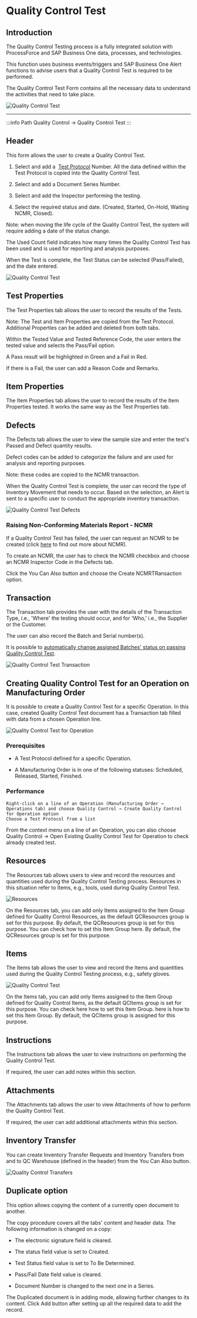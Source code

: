 # Quality Control Test

## Introduction

The Quality Control Testing process is a fully integrated solution with ProcessForce and SAP Business One data, processes, and technologies. 

This function uses business events/triggers and SAP Business One Alert functions to advise users that a Quality Control Test is required to be performed.

The Quality Control Test Form contains all the necessary data to understand the activities that need to take place.

![Quality Control Test](./media/quality-control-diagram.png)

---

:::info Path
Quality Control → Quality Control Test
:::

## Header

This form allows the user to create a Quality Control Test.

1. Select and add a  [Test Protocol](./../test-protocols/test-protocol-for-operation.md) Number. All the data defined within the Test Protocol is copied into the Quality Control Test.

2. Select and add a Document Series Number.

3. Select and add the Inspector performing the testing.

4. Select the required status and date. (Created, Started, On-Hold, Waiting NCMR, Closed).

Note: when moving the life cycle of the Quality Control Test, the system will require adding a date of the status change.

The Used Count field indicates how many times the Quality Control Test has been used and is used for reporting and analysis purposes.

When the Test is complete, the Test Status can be selected (Pass/Failed), and the date entered.

![Quality Control Test](./media/quality-control-test-2.png)

## Test Properties

The Test Properties tab allows the user to record the results of the Tests.

Note: The Test and Item Properties are copied from the Test Protocol. Additional Properties can be added and deleted from both tabs.

Within the Tested Value and Tested Reference Code, the user enters the tested value and selects the Pass/Fail option.

A Pass result will be highlighted in Green and a Fail in Red.

If there is a Fail, the user can add a Reason Code and Remarks.

## Item Properties

The Item Properties tab allows the user to record the results of the Item Properties tested. It works the same way as the Test Properties tab.

## Defects

The Defects tab allows the user to view the sample size and enter the test's Passed and Defect quantity results.

Defect codes can be added to categorize the failure and are used for analysis and reporting purposes. 

Note: these codes are copied to the NCMR transaction.

When the Quality Control Test is complete, the user can record the type of Inventory Movement that needs to occur. Based on the selection, an Alert is sent to a specific user to conduct the appropriate inventory transaction.

![Quality Control Test Defects](./media/quality-control-test-defects.png)

### Raising Non-Conforming Materials Report - NCMR

If a Quality Control Test has failed, the user can request an NCMR to be created (click [here](./../ncmr-non-conforming-materials-report.md) to find out more about NCMR).

To create an NCMR, the user has to check the NCMR checkbox and choose an NCMR Inspector Code in the Defects tab.

Click the You Can Also button and choose the Create NCMRTRansaction option.

## Transaction

The Transaction tab provides the user with the details of the Transaction Type, i.e., 'Where' the testing should occur, and for 'Who,' i.e., the Supplier or the Customer.

The user can also record the Batch and Serial number(s).

It is possible to  [automatically change assigned Batches' status on passing Quality Control Test](./../../../user-guide/system-initialzation/general-settings/qc-tab.md).

![Quality Control Test Transaction](./media/quality-control-test-2.png)

## Creating Quality Control Test for an Operation on Manufacturing Order

It is possible to create a Quality Control Test for a specific Operation. In this case, created Quality Control Test document has a Transaction tab filled with data from a chosen Operation line.

![Quality Control Test for Operation](./media/quality-control-for-operation.png)

### Prerequisites

- A Test Protocol defined for a specific Operation.

- A Manufacturing Order is in one of the following statuses: Scheduled, Released, Started, Finished.

### Performance

    Right-click on a line of an Operation (Manufacturing Order → Operations tab) and choose Quality Control → Create Quality Control for Operation option
    Choose a Test Protocol from a list

From the context menu on a line of an Operation, you can also choose Quality Control → Open Existing Quality Control Test for Operation to check already created test.

## Resources

The Resources tab allows users to view and record the resources and quantities used during the Quality Control Testing process. Resources in this situation refer to Items, e.g., tools, used during Quality Control Test.

![Resources](./media/quality-control-test-resources.png)

On the Resources tab, you can add only Items assigned to the Item Group defined for Quality Control Resources, as the default QCResources group is set for this purpose. By default, the QCResources group is set for this purpose. You can check how to set this Item Group here. By default, the QCResources group is set for this purpose.

## Items

The Items tab allows the user to view and record the Items and quantities used during the Quality Control Testing process, e.g., safety gloves.

![Quality Control Test](./media/quality-control-test-items.png)

On the Items tab, you can add only Items assigned to the Item Group defined for Quality Control Items, as the default QCItems group is set for this purpose. You can check here how to set this Item Group. here is how to set this Item Group. By default, the QCItems group is assigned for this purpose.

## Instructions

The Instructions tab allows the user to view instructions on performing the Quality Control Test.

If required, the user can add notes within this section.

## Attachments

The Attachments tab allows the user to view Attachments of how to perform the Quality Control Test.

If required, the user can add additional attachments within this section.

## Inventory Transfer

You can create Inventory Transfer Requests and Inventory Transfers from and to QC Warehouse (defined in the header) from the You Can Also button.

![Quality Control Transfers](./media/quality-control-transfers.png)

## Duplicate option

This option allows copying the content of a currently open document to another.

The copy procedure covers all the tabs' content and header data. The following information is changed on a copy:

- The electronic signature field is cleared.

- The status field value is set to Created.

- Test Status field value is set to To Be Determined.

- Pass/Fail Date field value is cleared.

- Document Number is changed to the next one in a Series.

The Duplicated document is in adding mode, allowing further changes to its content. Click Add button after setting up all the required data to add the record.